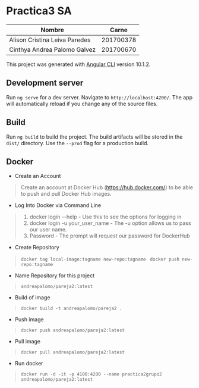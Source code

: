 # Practica3 SA

| Nombre                        | Carne     |
| ----------------------------- | --------- |
| Alison Cristina Leiva Paredes | 201700378 |
| Cinthya Andrea Palomo Galvez  | 201700670 |

This project was generated with [Angular CLI](https://github.com/angular/angular-cli) version 10.1.2.

## Development server

Run `ng serve` for a dev server. Navigate to `http://localhost:4200/`. The app will automatically reload if you change any of the source files.

## Build

Run `ng build` to build the project. The build artifacts will be stored in the `dist/` directory. Use the `--prod` flag for a production build.

## Docker

* Create an Account

> Create an account at Docker Hub (https://hub.docker.com/) to be able to push and pull Docker Hub images.


* Log Into Docker via Command Line

> 1. docker login --help - Use this to see the options for logging in
> 2. docker login -u your_user_name - The -u option allows us to pass our user name.
> 3. Password - The prompt will request our password for DockerHub

* Create Repository
> `docker tag local-image:tagname new-repo:tagname `
> `docker push new-repo:tagname`

* Name Repository for this project
> `andreapalomo/pareja2:latest`

* Build of image
> `docker build -t andreapalomo/pareja2 .`

* Push image 

> `docker push andreapalomo/pareja2:latest`

* Pull image
> `docker pull andreapalomo/pareja2:latest`

* Run docker 

> `docker run -d -it -p 4100:4200 --name practica2grupo2 andreapalomo/pareja2:latest`
